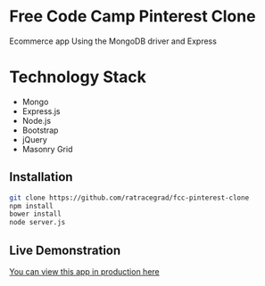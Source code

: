 # Free Code Camp Pinterest Clone
Ecommerce app Using the MongoDB driver and Express

# Technology Stack
- Mongo
- Express.js
- Node.js
- Bootstrap
- jQuery
- Masonry Grid

## Installation
```bash
git clone https://github.com/ratracegrad/fcc-pinterest-clone
npm install
bower install
node server.js
```

## Live Demonstration
[You can view this app in production here](https://jb-fcc-pinterest-clone.herokuapp.com/)
